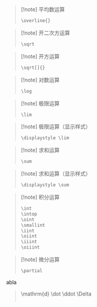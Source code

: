 
> [!note] 平均数运算
> ```md
> \overline{}
> ```

> [!note] 开二次方运算
> ```md
> \sqrt
> ```

> [!note] 开方运算
> ```md
> \sqrt[]{}
> ```

> [!note] 对数运算
> ```md
> \log
> ```

> [!note] 极限运算
> ```md
> \lim
> ```

> [!note] 极限运算（显示样式）
> ```md
> \displaystyle \lim
> ```

> [!note] 求和运算
> ```md
> \sum
> ```

> [!note] 求和运算（显示样式）
> ```md
> \displaystyle \sum
> ```

> [!note] 积分运算
> ```md
> \int
> \intop
> \oint
> \smallint
> \iint
> \oiint
> \iiint
> \oiiint
> ```

> [!note] 微分运算
> ```md
> \partial
> 
abla
> \mathrm{d}
> \dot
> \ddot
> \Delta
> ```
